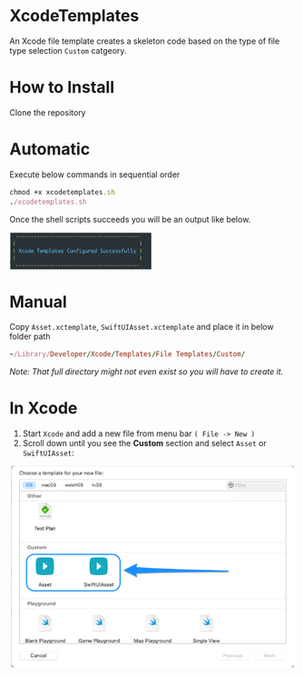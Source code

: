 # XcodeTemplates
An Xcode file template creates a skeleton code based on the type of file type selection `Custom` catgeory.

# How to Install

Clone the repository 

# Automatic

Execute below commands in sequential order

```ruby
chmod +x xcodetemplates.sh
./xcodetemplates.sh
```

Once the shell scripts succeeds you will be an output like below.

<img src="https://raw.githubusercontent.com/badrinathvm/XcodeTemplates/master/images/success.png" width="250"  alt="success"  align="center"/>

# Manual 
Copy `Asset.xctemplate`, `SwiftUIAsset.xctemplate` and place it in below folder path 

```ruby
~/Library/Developer/Xcode/Templates/File Templates/Custom/
```

*Note: That full directory might not even exist so you will have to create it.*

# In Xcode
1. Start `Xcode` and add a new file from menu bar `( File -> New )`
1. Scroll down until you see the **Custom** section and select `Asset` or `SwiftUIAsset`:

<img src="https://raw.githubusercontent.com/badrinathvm/XcodeTemplates/master/images/filetemplate.png" width="550"  alt="fileTemplate"  align="center"/>
